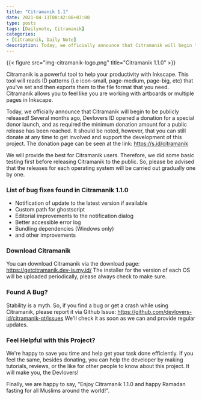 ```yaml
---
title: "Citramanik 1.1"
date: 2021-04-13T08:42:08+07:00
type: posts
tags: [Dailynote, Citramanik]
categories: 
- [Citramanik, Daily Note]
description: Today, we officially announce that Citramanik will begin to be publicly released!.
---
```


{{< figure src="img-citramanik-logo.png" title="Citramanik 1.1.0" >}}

Citramanik is a powerful tool to help your productivity with Inkscape. This tool will reads ID patterns (i.e icon-small, page-medium, page-big, etc) that you've set and then exports them to the file format that you need. Citramanik allows you to feel like you are working with artboards or multiple pages in Inkscape.

Today, we officially announce that Citramanik will begin to be publicly released! Several months ago, Devlovers ID opened a donation for a special donor launch, and as required the minimum donation amount for a public release has been reached.
It should be noted, however, that you can still donate at any time to get involved and support the development of this project. The donation page can be seen at the link: https://s.id/citramanik

We will provide the best for Citramanik users. Therefore, we did some basic testing first before releasing Citramanik to the public. So, please be advised that the releases for each operating system will be carried out gradually one by one.

### List of bug fixes found in Citramanik 1.1.0

- Notification of update to the latest version if available
- Custom path for ghostscript
- Editorial improvements to the notification dialog
- Better accessible error log
- Bundling dependencies (Windows only)
- and other improvements

### Download Citramanik

You can download Citramanik via the download page: https://getcitramanik.dev-is.my.id/
The installer for the version of each OS will be uploaded periodically, please always check to make sure.

### Found A Bug?

Stability is a myth. So, if you find a bug or get a crash while using Citramanik, please report it via Github Issue: https://github.com/devlovers-id/citramanik-qt/issues
We'll check it as soon as we can and provide regular updates.

### Feel Helpful with this Project?

We're happy to save you time and help get your task done efficiently. If you feel the same, besides donating, you can help the developer by making tutorials, reviews, or the like for other people to know about this project. It will make you, the Devlovers!

Finally, we are happy to say, "Enjoy Citramanik 1.1.0 and happy Ramadan fasting for all Muslims around the world!".
